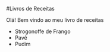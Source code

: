 
#Livros de Receitas

Olá! Bem vindo ao meu livro de receitas

- Strogonoffe de Frango
- Pavê
- Pudim
